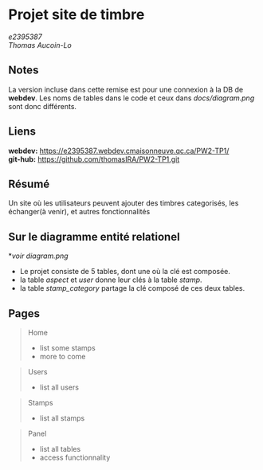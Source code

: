 
# Projet site de timbre
*e2395387*  
*Thomas Aucoin-Lo*

## Notes

La version incluse dans cette remise est pour une connexion à la DB de **webdev**. Les noms de tables dans le code et ceux dans *docs/diagram.png* sont donc différents.

## Liens

**webdev:** https://e2395387.webdev.cmaisonneuve.qc.ca/PW2-TP1/  
**git-hub:** https://github.com/thomasIRA/PW2-TP1.git

## Résumé
Un site où les utilisateurs peuvent ajouter des timbres categorisés, les échanger(à venir), et autres fonctionnalités

## Sur le diagramme entité relationel

**voir diagram.png* 

- Le projet consiste de 5 tables, dont une où la clé est composée.  
- la table *aspect* et *user* donne leur clés à la table *stamp*.  
- la table *stamp_category* partage la clé composé de ces deux tables.

## Pages

>Home  
>* list some stamps
>* more to come

>Users  
>* list all users

>Stamps
>* list all stamps

>Panel
>* list all tables
>* access functionnality


